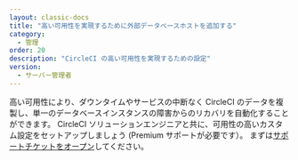 ```yaml
---
layout: classic-docs
title: "高い可用性を実現するために外部データベースホストを追加する"
category:
  - 管理
order: 20
description: "CircleCI の高い可用性を実現するための設定"
version:
  - サーバー管理者
---
```


高い可用性により、ダウンタイムやサービスの中断なく CircleCI のデータを複製し、単一のデータベースインスタンスの障害からのリカバリを自動化することができます。 CircleCI ソリューションエンジニアと共に、可用性の高いカスタム設定をセットアップしましょう (Premium サポートが必要です）。 まずは[サポートチケットをオープン](https://support.circleci.com/hc/ja/requests/new)してください。

